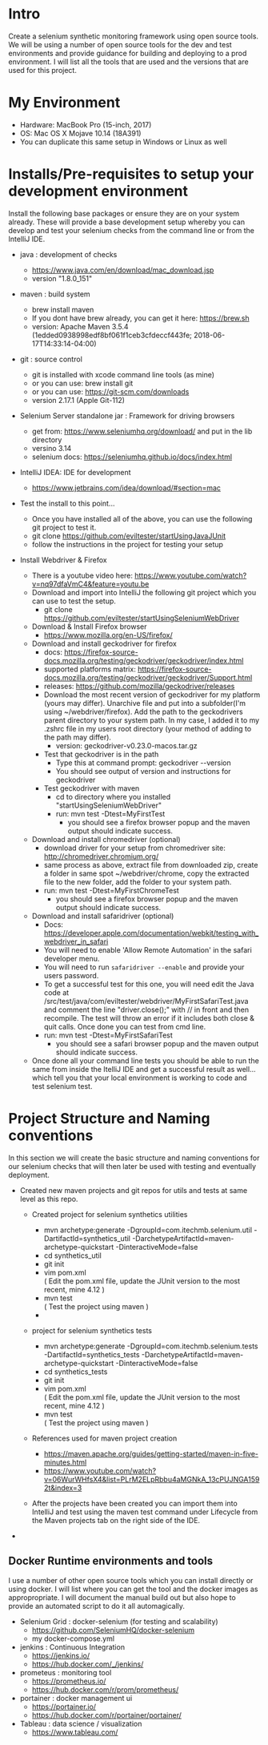 
# Intro
Create a selenium synthetic monitoring framework using open source tools.  We will be using a number of open source tools for the dev and test environments and provide guidance for building and deploying to a prod environment. I will list all the tools that are used and the versions that are used for this project.

# My Environment 
- Hardware: MacBook Pro (15-inch, 2017)
- OS: Mac OS X Mojave 10.14 (18A391)
- You can duplicate this same setup in Windows or Linux as well

# Installs/Pre-requisites to setup your development environment
Install the following base packages or ensure they are on your system already.  These will provide a base development setup whereby you can develop and test your selenium checks from the command line or from the IntelliJ IDE.

- java : development of checks
    + https://www.java.com/en/download/mac_download.jsp
    + version  "1.8.0_151"

- maven : build system
    + brew install maven
    + If you dont have brew already, you can get it here: https://brew.sh
    + version: Apache Maven 3.5.4 (1edded0938998edf8bf061f1ceb3cfdeccf443fe; 2018-06-17T14:33:14-04:00)

- git : source control
    + git is installed with xcode command line tools (as mine)
    + or you can use: brew install git
    + or you can use: https://git-scm.com/downloads
    + version 2.17.1 (Apple Git-112)

- Selenium Server standalone jar : Framework for driving browsers 
    + get from: https://www.seleniumhq.org/download/ and put in the lib directory
    + versino 3.14 
    + selenium docs: https://seleniumhq.github.io/docs/index.html

- IntelliJ IDEA: IDE for development
    + https://www.jetbrains.com/idea/download/#section=mac

 - Test the install to this point... 
    + Once you have installed all of the above, you can use the following git project to test it.
    + git clone https://github.com/eviltester/startUsingJavaJUnit
    + follow the instructions in the project for testing your setup

- Install Webdriver & Firefox
    + There is a youtube video here: https://www.youtube.com/watch?v=nq97dfaVmC4&feature=youtu.be
    + Download and import into IntelliJ the following git project which you can use to test the setup.
        + git clone https://github.com/eviltester/startUsingSeleniumWebDriver
    + Download & Install Firefox browser 
        + https://www.mozilla.org/en-US/firefox/
    + Download and install geckodriver for firefox 
        + docs: https://firefox-source-docs.mozilla.org/testing/geckodriver/geckodriver/index.html
        + supported platforms matrix: https://firefox-source-docs.mozilla.org/testing/geckodriver/geckodriver/Support.html
        + releases: https://github.com/mozilla/geckodriver/releases
        + Download the most recent version of geckodriver for my platform (yours may differ). Unarchive file and put into a subfolder(I'm using ~/webdriver/firefox).  Add the path to the geckodrivers parent directory to your system path.  In my case, I added it to my .zshrc file in my users root directory (your method of adding to the path may differ).
            + version: geckodriver-v0.23.0-macos.tar.gz
        + Test that geckodriver is in the path
            + Type this at command prompt: geckodriver --version
            + You should see output of version and instructions for geckodriver
        + Test geckodriver with maven
            + cd to directory where you installed "startUsingSeleniumWebDriver"
            + run: mvn test -Dtest=MyFirstTest
                + you should see a firefox browser popup and the maven output should indicate success.
    + Download and install chromedriver (optional) 
        + download driver for your setup from chromedriver site: http://chromedriver.chromium.org/
        + same process as above, extract file from downloaded zip, create a folder in same spot ~/webdriver/chrome, copy the extracted file to the new folder, add the folder to your system path.
        + run: mvn test -Dtest=MyFirstChromeTest
            + you should see a firefox browser popup and the maven output should indicate success.
    + Download and install safaridriver (optional)
        + Docs: https://developer.apple.com/documentation/webkit/testing_with_webdriver_in_safari
        + You will need to enable 'Allow Remote Automation' in the safari developer menu.
        + You will need to run `safaridriver --enable` and provide your users password.
        + To get a successful test for this one, you will need edit the Java code at /src/test/java/com/eviltester/webdriver/MyFirstSafariTest.java and comment the line "driver.close();" with // in front and then recompile. The test will throw an error if it includes both close & quit calls.  Once done you can test from cmd line.
        + run: mvn test -Dtest=MyFirstSafariTest
            + you should see a safari browser popup and the maven output should indicate success.
    + Once done all your command line tests you should be able to run the same from inside the ItelliJ IDE and get a successful result as well... which tell you that your local environment is working to code and test selenium test.


# Project Structure and Naming conventions
In this section we will create the basic structure and naming conventions for our selenium checks that will then later be used with testing and eventually deployment.

- Created new maven projects and git repos for utils and tests at same level as this repo.
    + Created project for selenium synthetics utilities
        + mvn archetype:generate -DgroupId=com.itechmb.selenium.util -DartifactId=synthetics_util -DarchetypeArtifactId=maven-archetype-quickstart -DinteractiveMode=false
        + cd synthetics_util
        + git init
        + vim pom.xml  
        ( Edit the pom.xml file, update the JUnit version to the most recent, mine 4.12 )
        + mvn test  
        ( Test the project using maven ) 
        + 
    + project for selenium synthetics tests 
        + mvn archetype:generate -DgroupId=com.itechmb.selenium.tests -DartifactId=synthetics_tests -DarchetypeArtifactId=maven-archetype-quickstart -DinteractiveMode=false
        + cd synthetics_tests
        + git init
        + vim pom.xml  
        ( Edit the pom.xml file, update the JUnit version to the most recent, mine 4.12 )
        + mvn test  
        ( Test the project using maven ) 


    + References used for maven project creation
        + https://maven.apache.org/guides/getting-started/maven-in-five-minutes.html
        + https://www.youtube.com/watch?v=06WurWHfsX4&list=PLrM2ELpRbbu4aMGNkA_13cPUJNGA1592t&index=3    
    + After the projects have been created you can import them into IntelliJ and test using the maven test command under Lifecycle from the Maven projects tab on the right side of the IDE.
- 


        








## Docker Runtime environments and tools
I use a number of other open source tools which you can install directly or using docker.  I will list where you can get the tool and the docker images as appropropriate. I will document the manual build out but also hope to provide an automated script to do it all automagically.

- Selenium Grid : docker-selenium (for testing and scalability)
    + https://github.com/SeleniumHQ/docker-selenium
    + my docker-compose.yml
- jenkins : Continuous Integration
    + https://jenkins.io/
    + https://hub.docker.com/_/jenkins/
- prometeus : monitoring tool 
    + https://prometheus.io/
    + https://hub.docker.com/r/prom/prometheus/
- portainer : docker management ui
    + https://portainer.io/
    + https://hub.docker.com/r/portainer/portainer/
- Tableau : data science / visualization  
    + https://www.tableau.com/
